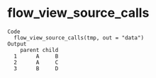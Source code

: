 # flow_view_source_calls

    Code
      flow_view_source_calls(tmp, out = "data")
    Output
        parent child
      1      A     B
      2      A     C
      3      B     D


